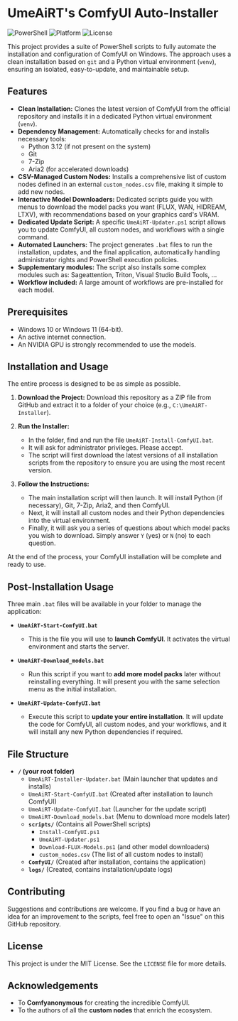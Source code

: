 # UmeAiRT's ComfyUI Auto-Installer

![PowerShell](https://img.shields.io/badge/PowerShell-5.1%2B-blue.svg)
![Platform](https://img.shields.io/badge/Platform-Windows%2010%2F11-lightgrey.svg)
![License](https://img.shields.io/badge/License-MIT-green.svg)

This project provides a suite of PowerShell scripts to fully automate the installation and configuration of ComfyUI on Windows. The approach uses a clean installation based on `git` and a Python virtual environment (`venv`), ensuring an isolated, easy-to-update, and maintainable setup.

## Features

- **Clean Installation:** Clones the latest version of ComfyUI from the official repository and installs it in a dedicated Python virtual environment (`venv`).
- **Dependency Management:** Automatically checks for and installs necessary tools:
    - Python 3.12 (if not present on the system)
    - Git
    - 7-Zip
    - Aria2 (for accelerated downloads)
- **CSV-Managed Custom Nodes:** Installs a comprehensive list of custom nodes defined in an external `custom_nodes.csv` file, making it simple to add new nodes.
- **Interactive Model Downloaders:** Dedicated scripts guide you with menus to download the model packs you want (FLUX, WAN, HIDREAM, LTXV), with recommendations based on your graphics card's VRAM.
- **Dedicated Update Script:** A specific `UmeAiRT-Updater.ps1` script allows you to update ComfyUI, all custom nodes, and workflows with a single command.
- **Automated Launchers:** The project generates `.bat` files to run the installation, updates, and the final application, automatically handling administrator rights and PowerShell execution policies.
- **Supplementary modules:** The script also installs some complex modules such as: Sageattention, Triton, Visual Studio Build Tools, ...
- **Workflow included:** A large amount of workflows are pre-installed for each model.

## Prerequisites

- Windows 10 or Windows 11 (64-bit).
- An active internet connection.
- An NVIDIA GPU is strongly recommended to use the models.

## Installation and Usage

The entire process is designed to be as simple as possible.

1.  **Download the Project:** Download this repository as a ZIP file from GitHub and extract it to a folder of your choice (e.g., `C:\UmeAiRT-Installer`).

2.  **Run the Installer:**
    - In the folder, find and run the file `UmeAiRT-Install-ComfyUI.bat`.
    - It will ask for administrator privileges. Please accept.
    - The script will first download the latest versions of all installation scripts from the repository to ensure you are using the most recent version.

3.  **Follow the Instructions:**
    - The main installation script will then launch. It will install Python (if necessary), Git, 7-Zip, Aria2, and then ComfyUI.
    - Next, it will install all custom nodes and their Python dependencies into the virtual environment.
    - Finally, it will ask you a series of questions about which model packs you wish to download. Simply answer `Y` (yes) or `N` (no) to each question.

At the end of the process, your ComfyUI installation will be complete and ready to use.

## Post-Installation Usage

Three main `.bat` files will be available in your folder to manage the application:

- **`UmeAiRT-Start-ComfyUI.bat`**
    - This is the file you will use to **launch ComfyUI**. It activates the virtual environment and starts the server.

- **`UmeAiRT-Download_models.bat`**
    - Run this script if you want to **add more model packs** later without reinstalling everything. It will present you with the same selection menu as the initial installation.

- **`UmeAiRT-Update-ComfyUI.bat`**
    - Execute this script to **update your entire installation**. It will update the code for ComfyUI, all custom nodes, and your workflows, and it will install any new Python dependencies if required.

## File Structure

- **`/` (your root folder)**
    - `UmeAiRT-Installer-Updater.bat` (Main launcher that updates and installs)
    - `UmeAiRT-Start-ComfyUI.bat` (Created after installation to launch ComfyUI)
    - `UmeAiRT-Update-ComfyUI.bat` (Launcher for the update script)
    - `UmeAiRT-Download_models.bat` (Menu to download more models later)
    - **`scripts/`** (Contains all PowerShell scripts)
        - `Install-ComfyUI.ps1`
        - `UmeAiRT-Updater.ps1`
        - `Download-FLUX-Models.ps1` (and other model downloaders)
        - `custom_nodes.csv` (The list of all custom nodes to install)
    - **`ComfyUI/`** (Created after installation, contains the application)
    - **`logs/`** (Created, contains installation/update logs)

## Contributing

Suggestions and contributions are welcome. If you find a bug or have an idea for an improvement to the scripts, feel free to open an "Issue" on this GitHub repository.

## License

This project is under the MIT License. See the `LICENSE` file for more details.

## Acknowledgements

- To **Comfyanonymous** for creating the incredible ComfyUI.
- To the authors of all the **custom nodes** that enrich the ecosystem.
